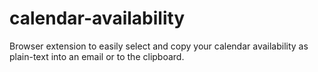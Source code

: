 # calendar-availability
Browser extension to easily select and copy your calendar availability as plain-text into an email or to the clipboard.
